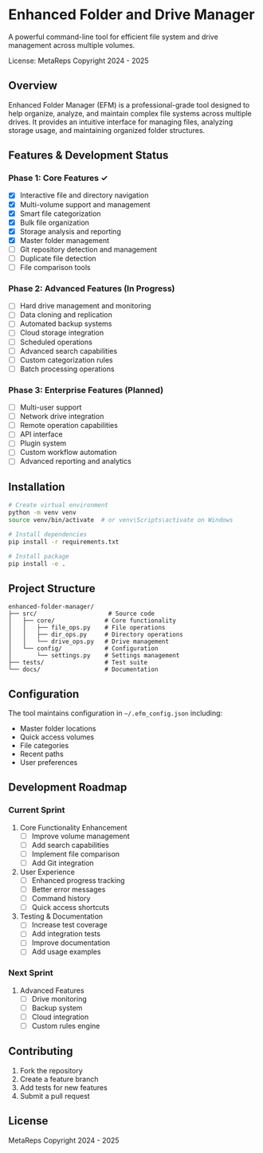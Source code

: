 # Enhanced Folder and Drive Manager

A powerful command-line tool for efficient file system and drive management across multiple volumes.

License: MetaReps Copyright 2024 - 2025

## Overview

Enhanced Folder Manager (EFM) is a professional-grade tool designed to help organize, analyze, and maintain complex file systems across multiple drives. It provides an intuitive interface for managing files, analyzing storage usage, and maintaining organized folder structures.

## Features & Development Status

### Phase 1: Core Features ✓
- [x] Interactive file and directory navigation
- [x] Multi-volume support and management
- [x] Smart file categorization
- [x] Bulk file organization
- [x] Storage analysis and reporting
- [x] Master folder management
- [ ] Git repository detection and management
- [ ] Duplicate file detection
- [ ] File comparison tools

### Phase 2: Advanced Features (In Progress)
- [ ] Hard drive management and monitoring
- [ ] Data cloning and replication
- [ ] Automated backup systems
- [ ] Cloud storage integration
- [ ] Scheduled operations
- [ ] Advanced search capabilities
- [ ] Custom categorization rules
- [ ] Batch processing operations

### Phase 3: Enterprise Features (Planned)
- [ ] Multi-user support
- [ ] Network drive integration
- [ ] Remote operation capabilities
- [ ] API interface
- [ ] Plugin system
- [ ] Custom workflow automation
- [ ] Advanced reporting and analytics

## Installation

```bash
# Create virtual environment
python -m venv venv
source venv/bin/activate  # or venv\Scripts\activate on Windows

# Install dependencies
pip install -r requirements.txt

# Install package
pip install -e .
```

## Project Structure

```
enhanced-folder-manager/
├── src/                    # Source code
│   ├── core/              # Core functionality
│   │   ├── file_ops.py    # File operations
│   │   ├── dir_ops.py     # Directory operations
│   │   └── drive_ops.py   # Drive management
│   └── config/            # Configuration
│       └── settings.py    # Settings management
├── tests/                 # Test suite
└── docs/                  # Documentation
```

## Configuration

The tool maintains configuration in `~/.efm_config.json` including:
- Master folder locations
- Quick access volumes
- File categories
- Recent paths
- User preferences

## Development Roadmap

### Current Sprint
1. Core Functionality Enhancement
   - [ ] Improve volume management
   - [ ] Add search capabilities
   - [ ] Implement file comparison
   - [ ] Add Git integration

2. User Experience
   - [ ] Enhanced progress tracking
   - [ ] Better error messages
   - [ ] Command history
   - [ ] Quick access shortcuts

3. Testing & Documentation
   - [ ] Increase test coverage
   - [ ] Add integration tests
   - [ ] Improve documentation
   - [ ] Add usage examples

### Next Sprint
1. Advanced Features
   - [ ] Drive monitoring
   - [ ] Backup system
   - [ ] Cloud integration
   - [ ] Custom rules engine

## Contributing

1. Fork the repository
2. Create a feature branch
3. Add tests for new features
4. Submit a pull request

## License

MetaReps Copyright 2024 - 2025



